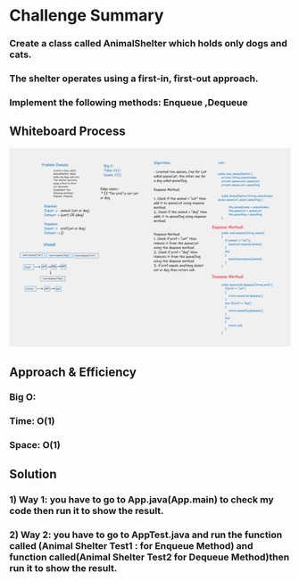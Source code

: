# Challenge Summary
<!-- Description of the challenge -->
### Create a class called AnimalShelter which holds only dogs and cats.
### The shelter operates using a first-in, first-out approach.
### Implement the following methods: Enqueue ,Dequeue

## Whiteboard Process
<!-- Embedded whiteboard image -->
![](./whiteBoard/AnimalShelter.png)

## Approach & Efficiency
<!-- What approach did you take? Why? What is the Big O space/time for this approach? -->
### Big O:
### Time: O(1)
### Space: O(1)

## Solution
<!-- Show how to run your code, and examples of it in action -->
### 1) Way 1: you have to go to App.java(App.main) to check my code then run it to show the result.
### 2) Way 2: you have to go to AppTest.java and run the function called (Animal Shelter Test1 : for Enqueue Method) and function called(Animal Shelter Test2 for Dequeue Method)then run it to show the result.

